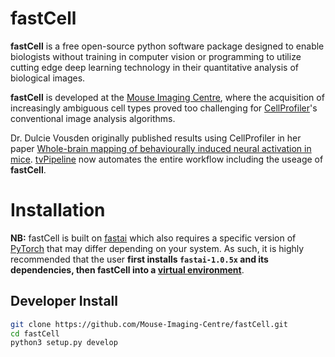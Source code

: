 # fastCell
**fastCell** is a free open-source python software package designed to enable biologists without training in computer vision or programming to utilize cutting edge deep learning technology in their quantitative analysis of biological images.

**fastCell** is developed at the [Mouse Imaging Centre](https://github.com/Mouse-Imaging-Centre), where the acquisition of increasingly ambiguous cell types proved too challenging for [CellProfiler](https://cellprofiler.org)'s conventional image analysis algorithms.

Dr. Dulcie Vousden originally published results using CellProfiler in her paper [Whole-brain mapping of behaviourally induced neural activation in mice](https://www.ncbi.nlm.nih.gov/pubmed/24760545). [tvPipeline]() now automates the entire workflow including the useage of **fastCell**.

# Installation
**NB:** fastCell is built on [fastai](https://github.com/fastai/fastai) which also requires a specific version of [PyTorch](https://github.com/pytorch/pytorch) that may differ depending on your system. As such, it is highly recommended that the user **first installs `fastai-1.0.5x` and its dependencies, then fastCell into a [virtual environment](https://docs.python.org/3.7/tutorial/venv.html)**.

## Developer Install
```bash
git clone https://github.com/Mouse-Imaging-Centre/fastCell.git
cd fastCell
python3 setup.py develop
```